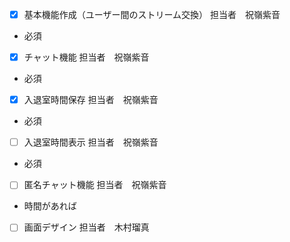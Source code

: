 + [x] 基本機能作成（ユーザー間のストリーム交換） 担当者　祝嶺紫音
- 必須
+ [x] チャット機能 担当者　祝嶺紫音
- 必須
+ [x] 入退室時間保存 担当者　祝嶺紫音
- 必須
+ [ ] 入退室時間表示 担当者　祝嶺紫音
- 必須
+ [ ] 匿名チャット機能 担当者　祝嶺紫音
- 時間があれば
+ [ ] 画面デザイン 担当者　木村瑠真

